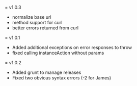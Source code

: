 
= v1.0.3
* normalize base url
* method support for curl
* better errors returned from curl

= v1.0.1

* Added additional exceptions on error responses to throw
* fixed calling instanceAction without params

= v1.0.2

* Added grunt to manage releases
* Fixed two obvious syntax errors (-2 for James)
